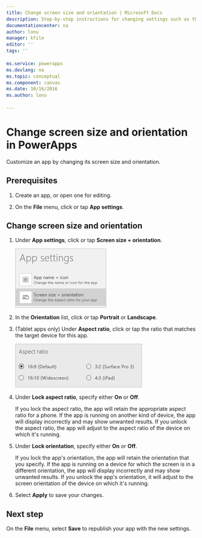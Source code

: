 ```yaml
---
title: Change screen size and orientation | Microsoft Docs
description: Step-by-step instructions for changing settings such as the screen size and orientation
documentationcenter: na
author: lonu
manager: kfile
editor: ''
tags: ''

ms.service: powerapps
ms.devlang: na
ms.topic: conceptual
ms.component: canvas
ms.date: 10/16/2016
ms.author: lonu

---
```

# Change screen size and orientation in PowerApps
Customize an app by changing its screen size and orientation.

## Prerequisites
1. Create an app, or open one for editing.

2. On the **File** menu, click or tap **App settings**.

## Change screen size and orientation
1. Under **App settings**, click or tap **Screen size + orientation**.

    ![Option to change the screen size and orientation of an app](./media/set-aspect-ratio-portrait-landscape/size-orientation.png)

2. In the **Orientation** list, click or tap **Portrait** or **Landscape**.

3. (Tablet apps only) Under **Aspect ratio**, click or tap the ratio that matches the target device for this app.

    ![Change the aspect ratio of a tablet app](./media/set-aspect-ratio-portrait-landscape/aspect-tablet.png)

4. Under **Lock aspect ratio**, specify either **On** or **Off**.

    If you lock the aspect ratio, the app will retain the appropriate aspect ratio for a phone. If the app is running on another kind of device, the app will display incorrectly and may show unwanted results. If you unlock the aspect ratio, the app will adjust to the aspect ratio of the device on which it's running.

5. Under **Lock orientation**, specify either **On** or **Off**.

    If you lock the app's orientation, the app will retain the orientation that you specify. If the app is running on a device for which the screen is in a different orientation, the app will display incorrectly and may show unwanted results. If you unlock the app's orientation, it will adjust to the screen orientation of the device on which it's running.

6. Select **Apply** to save your changes.

## Next step
On the **File** menu, select **Save** to republish your app with the new settings.
